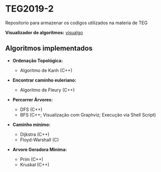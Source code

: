 # TEG2019-2
Repositorio para armazenar os codigos utilizados na materia de TEG

**Visualizador de algoritmos:** [visualgo](https://visualgo.net)

## Algoritmos implementados

* **Ordenação Topológica:**
  * Algoritmo de Kanh (C++)

* **Encontrar caminho euleriano:**
  * Algoritmo de Fleury (C++)

* **Percorrer Árvores:**
  * DFS (C++)
  * BFS (C++; Visualização com Graphviz; Execução via Shell Script)

* **Caminho mínimo:**
  * Dijkstra (C++)
  * Floyd-Warshall (C)

* **Arvore Geradora Minima:**
  * Prim (C++)
  * Kruskal (C++)
